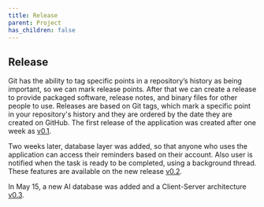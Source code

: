 ```yaml
---
title: Release
parent: Project
has_children: false
---
```


## Release
Git has the ability to tag specific points in a repository’s history as being important, so we can mark release points. After that we can create a release to provide packaged software, release notes, and binary files for other people to use. Releases are based on Git tags, which mark a specific point in your repository's history and they are ordered by the date they are created on GitHub. The first release of the application was created after one week as [v0.1](https://catamold.github.io/appToDo/).

Two weeks later, database layer was added, so that anyone who uses the application can access their reminders based on their account. Also user is notified when the task is ready to be completed, using a background thread. These features are available on the new release [v0.2](https://catamold.github.io/appToDo/).

In May 15, a new AI database was added and a Client-Server architecture [v0.3](https://catamold.github.io/appToDo/).